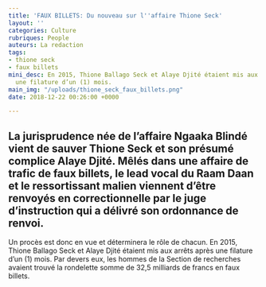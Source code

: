 ```yaml
---
title: 'FAUX BILLETS: Du nouveau sur l''affaire Thione Seck'
layout: ''
categories: Culture
rubriques: People
auteurs: La redaction
tags:
- thione seck
- faux billets
mini_desc: En 2015, Thione Ballago Seck et Alaye Djité étaient mis aux arrêts après
  une filature d’un (1) mois.
main_img: "/uploads/thione_seck_faux_billets.png"
date: 2018-12-22 00:26:00 +0000

---
```

## La jurisprudence née de l’affaire Ngaaka Blindé vient de sauver Thione Seck et son présumé complice Alaye Djité. Mêlés dans une affaire de trafic de faux billets, le lead vocal du Raam Daan et le ressortissant malien viennent d’être renvoyés en correctionnelle par le juge d’instruction qui a délivré son ordonnance de renvoi.

Un procès est donc en vue et déterminera le rôle de chacun. En 2015, Thione Ballago Seck et Alaye Djité étaient mis aux arrêts après une filature d’un (1) mois. Par devers eux, les hommes de la Section de recherches avaient trouvé la rondelette somme de 32,5 milliards de francs en faux billets.